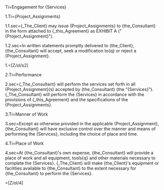 Ti=Engagement for {Services}

1.Ti={Project_Assignments}

1.1.sec={_The_Client} may issue {Project_Assignments} to {the_Consultant} in the form attached to {_this_Agreement} as EXHIBIT A ("{Project_Assignment}").  

1.2.sec=In written statements promptly delivered to {the_Client}, {the_Consultant} will accept, seek a modification to{q} or reject a {Project_Assignment}.

1.=[Z/ol/s2]

2.Ti=Performance

2.sec={_The_Consultant} will perform the services set forth in all {Project_Assignment}(s) accepted by {the_Consultant} (the "{Services}").  {_The_Consultant} will perform the {Services} in accordance with the provisions of {_this_Agreement} and the specifications of the {Project_Assignments}.

3.Ti=Manner of Work

3.sec=Except as otherwise provided in the applicable {Project_Assignment}, {the_Consultant} will have exclusive control over the manner and means of performing the {Services}, including the choice of place and time.

4.Ti=Place of Work

4.sec=At {the_Consultant}'s own expense, {the_Consultant} will provide a place of work and all equipment, tools{q} and other materials necessary to complete the {Services}.  {_The_Client} will make {the_Client}'s equipment or facilities available to {the_Consultant} to the extent necessary for {the_Consultant} to perform the {Services}.

=[Z/ol/4]
